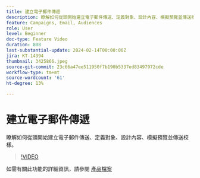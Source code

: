 ```yaml
---
title: 建立電子郵件傳遞
description: 瞭解如何從頭開始建立電子郵件傳送、定義對象、設計內容、模擬預覽並傳送校樣。
feature: Campaigns, Email, Audiences
role: User
level: Beginner
doc-type: Feature Video
duration: 808
last-substantial-update: 2024-02-14T00:00:00Z
jira: KT-14394
thumbnail: 3425866.jpeg
source-git-commit: 23c66a47ee511950f7b190b5337ed83497972cde
workflow-type: tm+mt
source-wordcount: '61'
ht-degree: 13%

---
```



# 建立電子郵件傳遞

瞭解如何從頭開始建立電子郵件傳送、定義對象、設計內容、模擬預覽並傳送校樣。

>[!VIDEO](https://video.tv.adobe.com/v/3425866/?learn=on)

如需有關此功能的詳細資訊，請參閱 [產品檔案](https://experienceleague.adobe.com/docs/campaign-web/v8/msg/gs-deliveries.html?lang=en)